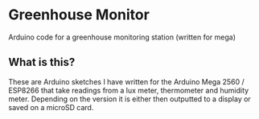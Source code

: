 # Greenhouse Monitor
Arduino code for a greenhouse monitoring station (written for mega)

## What is this?
These are Arduino sketches I have written for the Arduino Mega 2560 / ESP8266 that take readings from a lux meter, thermometer and humidity meter. Depending on the version it is either then outputted to a display or saved on a microSD card.
